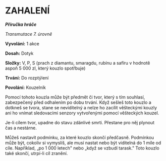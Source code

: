 # ZAHALENÍ

***Příručka hráče***

*Transmutace 7. úrovně*

**Vyvolání:** 1 akce

**Dosah:** Dotyk

**Složky:** V, P, S (prach z diamantu, smaragdu, rubínu a safíru v hodnotě aspoň 5 000 zl, který kouzlo spotřbuje)

**Trvání:** Do rozptýlení

**Povolání:** Kouzelník

Pomocí tohoto kouzla může být předmět či tvor, který s tím souhlasí, zabezpečený před odhalením po dobu trvání. Když sešleš toto kouzlo a dotkneš se tvora, stane se neviditelný a nelze ho zacílit věšteckými kouzly ani ho vnímat sledovacími senzory vytvořenými pomocí věšteckých kouzel. 

Je-li cílem tvor, upadne do stavu zdánlivé smrti. Přestane pro něj plynout čas a nestárne. 

Můžeš nastavit podmínku, za které kouzlo skončí předčasně. Podmínkou může být, cokoliv si vymyslíš, ale musí nastat nebo být viditelná do 1 míle od cíle. Například, „po 1 000 letech" nebo „když se vzbudí tarask." Toto kouzlo také skončí, utrpí-li cíl zranění.